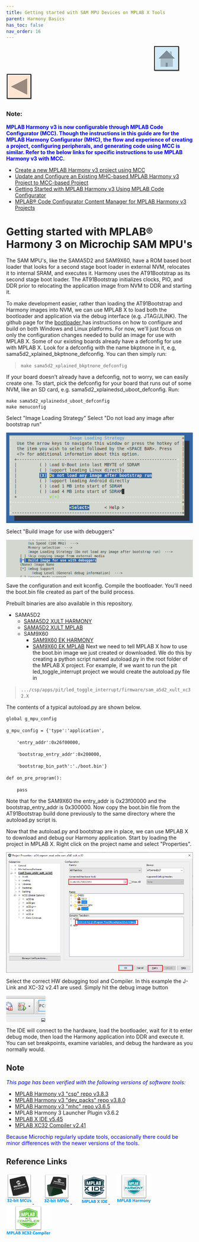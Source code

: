 ```yaml
---
title: Getting started with SAM MPU Devices on MPLAB X Tools
parent: Harmony Basics
has_toc: false
nav_order: 16
---
```


&nbsp;&nbsp;&nbsp;&nbsp;&nbsp;&nbsp;&nbsp;&nbsp;&nbsp;&nbsp;&nbsp;&nbsp;&nbsp;&nbsp;&nbsp;&nbsp;&nbsp;&nbsp;&nbsp;&nbsp;&nbsp;&nbsp;&nbsp;&nbsp;&nbsp;&nbsp;&nbsp;&nbsp; &nbsp;&nbsp;&nbsp;&nbsp;&nbsp;&nbsp;&nbsp;&nbsp;&nbsp;&nbsp;&nbsp;&nbsp;&nbsp;&nbsp;&nbsp;&nbsp;&nbsp;&nbsp;&nbsp;&nbsp;&nbsp;&nbsp;&nbsp;&nbsp;&nbsp;&nbsp;&nbsp;&nbsp;&nbsp;&nbsp;&nbsp;&nbsp;&nbsp;&nbsp;&nbsp;&nbsp;&nbsp;&nbsp;&nbsp;&nbsp;&nbsp;&nbsp;&nbsp;&nbsp;&nbsp;&nbsp;&nbsp;&nbsp;&nbsp;&nbsp;&nbsp;&nbsp;&nbsp;&nbsp;&nbsp;&nbsp;&nbsp;&nbsp;&nbsp;&nbsp;&nbsp;&nbsp;&nbsp;&nbsp;&nbsp;&nbsp;&nbsp;&nbsp;&nbsp;&nbsp;&nbsp;&nbsp;[<img src="../../r_images/quick_home.png" title="Home">](../../../readme.md) [<img src="../../r_images/quick_back.png"  title="Back">](../readme.md)


### Note:
<span style="color:blue"> **MPLAB Harmony v3 is now configurable through MPLAB Code Configurator (MCC). Though the instructions in this guide are for the MPLAB Harmony Configurator (MHC), the flow and experience of creating a project, configuring peripherals, and generating code using MCC is similar. Refer to the below links for specific instructions to use MPLAB Harmony v3 with MCC.**</span>
- [Create a new MPLAB Harmony v3 project using MCC](https://microchipdeveloper.com/harmony3:getting-started-training-module-using-mcc)
- [Update and Configure an Existing MHC-based MPLAB Harmony v3 Project to MCC-based Project](https://microchipdeveloper.com/harmony3:update-and-configure-existing-mhc-proj-to-mcc-proj)
- [Getting Started with MPLAB Harmony v3 Using MPLAB Code Configurator](https://www.youtube.com/watch?v=KdhltTWaDp0)
- [MPLAB® Code Configurator Content Manager for MPLAB Harmony v3 Projects](https://www.youtube.com/watch?v=PRewTzrI3iE)



# Getting started with MPLAB® Harmony 3 on Microchip SAM MPU's
The SAM MPU's, like the SAMA5D2 and SAM9X60, have a ROM based boot loader that
looks for a second stage boot loader in external NVM, relocates it to internal
SRAM, and executes it. Harmony uses the AT91Bootstrap as its second stage boot
loader. The AT91Bootstrap initializes clocks, PIO, and DDR prior to relocating
the application image from NVM to DDR and starting it.

To make development easier, rather than loading the AT91Bootstrap and Harmony
images into NVM, we can use MPLAB X to load both the bootloader and application
via the debug interface (e.g. JTAG/JLINK).  The github page for the <a href="https://github.com/linux4sam/at91bootstrap" target="_blank">bootloader </a> has instructions on how
to configure and build on both Windows and Linux platforms.  For now, we'll just
focus on only the configuration changes needed to build an image for use with MPLAB X.
Some of our existing boards already have a defconfig for use with MPLAB X.  Look
for a defconfig with the name bkptnone in it, e.g, sama5d2_xplained_bkptnone_defconfig.
You can then simply run:
>`make sama5d2_xplained_bkptnone_defconfig`

If your board doesn't already have a defconfig, not to worry, we can easily
create one.  To start, pick the defconfig for your board that runs out of some
NVM, like an SD card, e.g. sama5d2_xplainedsd_uboot_defconfig.  Run:

```
make sama5d2_xplainedsd_uboot_defconfig
make menuconfig
```

Select "Image Loading Strategy"
Select "Do not load any image after bootstrap run"

<img src = "images/no_load.png" align="middle">

Select "Build image for use with debuggers"

<img src = "images/debuggers.png" align="middle">

Save the configuration and exit kconfig.  Compile the bootloader.  You'll need
the boot.bin file created as part of the build process.

Prebuilt binaries are also available in this repository.
* SAMA5D2
    * <a href="https://github.com/Microchip-MPLAB-Harmony/csp/wiki/binaries/sama5d2/xplained/sdcard/boot.bin" target="_blank">SAMA5D2 XULT HARMONY</a>
    * <a href="https://github.com/Microchip-MPLAB-Harmony/csp/wiki/binaries/sama5d2/xplained/mplab/boot.bin" target="_blank">SAMA5D2 XULT MPLAB</a>
  * SAM9X60
    * <a href="https://github.com/Microchip-MPLAB-Harmony/csp/wiki/binaries/sam9x60/ek/sdcard/boot.bin" target="_blank">SAM9X60 EK HARMONY</a>
    * <a href="https://github.com/Microchip-MPLAB-Harmony/csp/wiki/binaries/sam9x60/ek/mplab/boot.bin" target="_blank">SAM9X60 EK MPLAB</a> Next we need to tell MPLAB X how to use the boot.bin image we just created or
downloaded.  We do this by creating a python script named autoload.py in the
root folder of the MPLAB X project.  For example, if we want to run the pit
led_toggle_interrupt project we would create the autoload.py file in

>`.../csp/apps/pit/led_toggle_interrupt/firmware/sam_a5d2_xult_xc32.X`

The contents of a typical autoload.py are shown below.

```
global g_mpu_config

g_mpu_config = {'type':'application',

    'entry_addr':0x26f00000,

    'bootstrap_entry_addr':0x200000,

    'bootstrap_bin_path':'./boot.bin'}

def on_pre_program():

    pass
```
Note that for the SAM9X60 the entry_addr is 0x23f00000 and the
bootstrap_entry_addr is 0x300000.
Now copy the boot.bin file from the AT91Bootstrap build done previously to the
same directory where the autoload.py script is.

Now that the autoload.py and bootstrap are in place, we can use MPLAB X to
download and debug our Harmony application.  Start by loading the project in
MPLAB X. Right click on the project name and select "Properties".

<img src = "images/properties.png" align="middle">

Select the correct HW debugging tool and Compiler.  In this example the J-Link
and XC-32 v2.41 are used.  Simply hit the debug image button

<img src = "images/debug_image.png" align="middle">

The IDE will connect to the hardware, load the bootloader, wait for it to enter
debug mode, then load the Harmony application into DDR and execute it.  You can
set breakpoints, examine variables, and debug the hardware as you normally
would.

## Note
<span style="color:blue"> *This page has been verified with the following versions of software tools:*</span>
- [MPLAB Harmony v3 "csp" repo v3.8.3](https://github.com/Microchip-MPLAB-Harmony/csp/releases/tag/v3.8.3)
- [MPLAB Harmony v3 "dev_packs" repo v3.8.0](https://github.com/Microchip-MPLAB-Harmony/dev_packs/releases/tag/v3.8.0)
- [MPLAB Harmony v3 "mhc" repo v3.6.5](https://github.com/Microchip-MPLAB-Harmony/mhc/releases/tag/v3.6.5)
- MPLAB Harmony 3 Launcher Plugin v3.6.2
- [MPLAB X IDE v5.45](https://www.microchip.com/mplab/mplab-x-ide)
- [MPLAB XC32 Compiler v2.41](https://www.microchip.com/mplab/compilers)

<span style="color:blue"> Because Microchip regularly update tools, occasionally there could be minor differences with the newer versions of the tools. </span>

## Reference Links
[<a href="https://www.microchip.com/design-centers/32-bit" target="_blank"> <img src="../../r_images/32_bit_mcus.png"> </a>]()  &nbsp; &nbsp; &nbsp; [<a href="https://www.microchip.com/design-centers/32-bit-mpus" target="_blank"> <img src="../../r_images/32_bit_mpus.png"> </a>]()  &nbsp; &nbsp; &nbsp; [<a href="https://www.microchip.com/mplab/mplab-x-ide" target="_blank"> <img src="../../r_images/mplab_x_ide.png"> </a>]()  &nbsp; &nbsp; [<a href="https://www.microchip.com/mplab/mplab-harmony" target="_blank"> <img src="../../r_images/mplab_harmony.png"> </a>]() [<a href="https://www.microchip.com/mplab/compilers" target="_blank"> <img src="../../r_images/mplab_compiler.png"> </a>]()  
